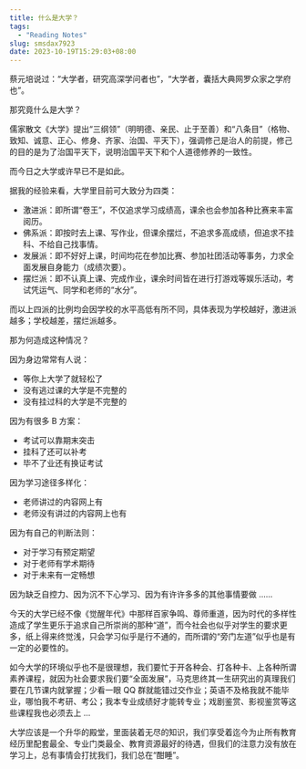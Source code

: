 ```yaml
---
title: 什么是大学？
tags:
  - "Reading Notes"
slug: smsdax7923
date: 2023-10-19T15:29:03+08:00
---
```


蔡元培说过：“大学者，研究高深学问者也”，“大学者，囊括大典网罗众家之学府也”。

那究竟什么是大学？

<!--more-->

儒家散文《大学》提出“三纲领”（明明德、亲民、止于至善）和“八条目”（格物、致知、诚意、正心、修身、齐家、治国、平天下），强调修己是治人的前提，修己的目的是为了治国平天下，说明治国平天下和个人道德修养的一致性。

而今日之大学或许早已不是如此。

据我的经验来看，大学里目前可大致分为四类：

- 激进派：即所谓“卷王”，不仅追求学习成绩高，课余也会参加各种比赛来丰富阅历。
- 佛系派：即按时去上课、写作业，但课余摆烂，不追求多高成绩，但追求不挂科、不给自己找事情。
- 发展派：即不好好上课，时间均花在参加比赛、参加社团活动等事务，力求全面发展自身能力（成绩次要）。
- 摆烂派：即不认真上课、完成作业，课余时间皆在进行打游戏等娱乐活动，考试凭运气、同学和老师的“水分”。

而以上四派的比例均会因学校的水平高低有所不同，具体表现为学校越好，激进派越多；学校越差，摆烂派越多。

那为何造成这种情况？

因为身边常常有人说：

- 等你上大学了就轻松了
- 没有逃过课的大学是不完整的
- 没有挂过科的大学是不完整的

因为有很多 B 方案：

- 考试可以靠期末突击
- 挂科了还可以补考
- 毕不了业还有换证考试

因为学习途径多样化：

- 老师讲过的内容网上有
- 老师没有讲过的内容网上也有

因为有自己的判断法则：

- 对于学习有预定期望
- 对于老师有学术期待
- 对于未来有一定畅想

因为缺乏自控力、因为沉不下心学习、因为有许许多多的其他事情要做 ......

今天的大学已经不像《觉醒年代》中那样百家争鸣、尊师重道，因为时代的多样性造成了学生更乐于追求自己所崇尚的那种“道”，而今社会也似乎对学生的要求更多，纸上得来终觉浅，只会学习似乎是行不通的，而所谓的“旁门左道”似乎也是有一定的必要性的。

如今大学的环境似乎也不是很理想，我们要忙于开各种会、打各种卡、上各种所谓素养课程，就因为社会要求我们要“全面发展”，马克思终其一生研究出的真理我们要在几节课内就掌握；少看一眼 QQ 群就能错过交作业；英语不及格我就不能毕业，哪怕我不考研、考公；我本专业成绩好才能转专业；戏剧鉴赏、影视鉴赏等这些课程我也必须去上 ...

大学应该是一个升华的殿堂，里面装着无尽的知识，我们享受着迄今为止所有教育经历里配套最全、专业门类最全、教育资源最好的待遇，但我们的注意力没有放在学习上，总有事情会打扰我们，我们总在“酣睡”。